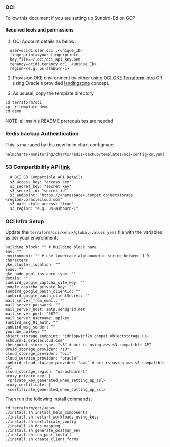 ### OCI

Follow this document if you are setting up Sunbird-Ed on GCP

#### Required tools and permissions
1. OCI Account details as below:
```
  user=ocid1.user.oc1..<unique_ID>
  fingerprint=<your_fingerprint>
  key_file=~/.oci/oci_api_key.pem
  tenancy=ocid1.tenancy.oc1..<unique_ID>
  region=<e.g. us-ashburn-1>
```
2. Provision OKE environment by either using [OCI OKE Terraform Intro](https://docs.oracle.com/en/learn/terraform-oci-oke-cluster/index.html#introduction) OR using Oracle's provided [landingzone](https://docs.oracle.com/en-us/iaas/Content/cloud-adoption-framework/oci-landing-zones-overview.htm) concept.

3. As ususal, copy the template directory
```
cd terraform/oci
cp -r template demo
cd demo
```

NOTE: all main's README prerequisites are needed

### Redis backup Authentication

This is managed by this new helm chart configmap:

```
helmcharts/monitoring/charts/redis-backup/templates/oci-config-cm.yaml
```

### S3 Compartibility API [link](https://docs.oracle.com/en-us/iaas/Content/Object/Tasks/s3compatibleapi.htm)

```
  # OCI S3 Compartible API Details
  s3_access_key: "access key"
  s3_secret_key: "secret key"
  s3_secret_id: "secret id"
  s3_endpoint: "https://<namespace>.compat.objectstorage.<region>.oraclecloud.com"
  s3_path_style_access: "true"
  s3_region: "e.g. us-ashburn-1"
```

### OCI Infra Setup

Update the `terraform/oci/<env>/global-values.yaml` file with the variables as per your environment:

```
building_block: "" # building block name
env: ""
environment: "" # use lowercase alphanumeric string between 1-9 characters
gke_cluster_location: ""
zone: ""
gke_node_pool_instance_type: ""
domain: ""
sunbird_google_captcha_site_key: ""
google_captcha_private_key: ""
sunbird_google_oauth_clientId: ""
sunbird_google_oauth_clientSecret: ""
mail_server_from_email: ""
mail_server_password: ""
mail_server_host: smtp.sendgrid.net
mail_server_port: "587"
mail_server_username: apikey
sunbird_msg_91_auth: ""
sunbird_msg_sender: ""
youtube_apikey: ""
object_storage_endpoint: "idnlppwjcf2n.compat.objectstorage.us-ashburn-1.oraclecloud.com"
checkpoint_store_type: "s3" # oci is using aws s3-compatible API
druid_storage_provider: "s3"
cloud_storage_provider: "oci"
cloud_service_provider: "oracle"
sunbird_cloud_storage_provider: "aws" # oci is using aws s3-compatible API
cloud_storage_region: "us-ashburn-1"
proxy_private_key: |
 <private_key_generated_when_setting_up_ssl>
proxy_certificate: |
 <certificate_generated_when_setting_up_ssl>
```

Then run the following install commands:

```
cd terraform/oci/<env>
./install.sh install_helm_components
./install.sh restart_workloads_using_keys
./install.sh certificate_config
./install.sh dns_mapping
./install.sh generate_postman_env
./install.sh run_post_install
./install.sh create_client_forms
```


